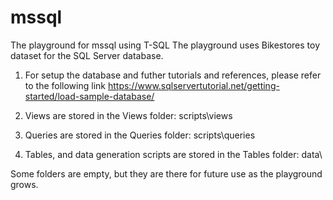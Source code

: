 # mssql
The playground for mssql using T-SQL
The playground uses Bikestores toy dataset for the SQL Server database.

1. For setup the database and futher tutorials and references, please refer to the following link
https://www.sqlservertutorial.net/getting-started/load-sample-database/

2. Views are stored in the Views folder: scripts\views

3. Queries are stored in the Queries folder: scripts\queries

4. Tables, and data generation scripts are stored in the Tables folder: data\

Some folders are empty, but they are there for future use as the playground grows.